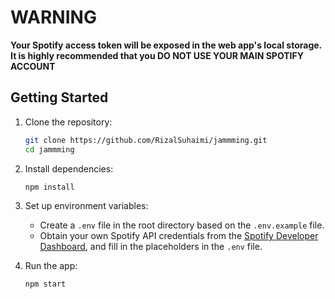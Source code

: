 # WARNING
**Your Spotify access token will be exposed in the web app's local storage. It is highly recommended that you DO NOT USE YOUR MAIN SPOTIFY ACCOUNT**

## Getting Started

1. Clone the repository:
   ```bash
   git clone https://github.com/RizalSuhaimi/jammming.git
   cd jammming
   ```

2. Install dependencies:
   ```bash
   npm install
   ```

3. Set up environment variables:
   - Create a `.env` file in the root directory based on the `.env.example` file.
   - Obtain your own Spotify API credentials from the [Spotify Developer Dashboard](https://developer.spotify.com/dashboard/), and fill in the placeholders in the `.env` file.

4. Run the app:
   ```bash
   npm start
   ```